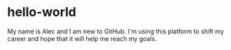 # hello-world

My name is Alec and I am new to GitHub. I'm using this platform to shift my career and hope that it will help me reach my goals.
